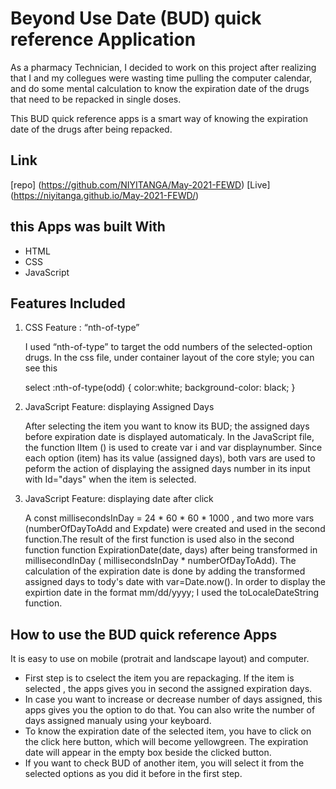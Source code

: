 # Beyond Use Date (BUD) quick reference Application
As a pharmacy Technician, I decided to work on this project after realizing that I and my collegues were wasting time pulling the computer calendar, and do some mental calculation to know the expiration date of the drugs that need to be repacked in single doses.

This BUD quick reference apps is a smart way of knowing the expiration date of the drugs after being repacked. 

## Link
[repo] (https://github.com/NIYITANGA/May-2021-FEWD)
[Live] (https://niyitanga.github.io/May-2021-FEWD/)


## this Apps was built With

- HTML
- CSS
- JavaScript

## Features Included

1. CSS Feature : “nth-of-type”
    
    I used “nth-of-type” to target the odd numbers of the selected-option drugs. In the css file, under container layout of the core style; you can see this
    
      select :nth-of-type(odd) 
      {
        color:white;
        background-color: black;
       }

2. JavaScript Feature: displaying Assigned Days
    
    After selecting the item you want to know its BUD; the assigned days before expiration date is displayed automaticaly. 
    In the JavaScript file, the function lItem () is used to create var i and var displaynumber. Since each option (item) has its value (assigned days), both vars are used to peform the action of displaying the assigned days number in its input with Id="days" when the item is selected. 

3. JavaScript Feature: displaying date after click

    A const millisecondsInDay = 24 * 60 * 60 * 1000 , and two more vars (numberOfDayToAdd and Expdate) were created and used in the second function.The result of the first function is used also in the second function function ExpirationDate(date, days) after being transformed in millisecondInDay ( millisecondsInDay * numberOfDayToAdd). 
    The calculation of the expiration date is done by adding the transformed assigned days to tody's date with var=Date.now(). In order to display the expirtion date in the format mm/dd/yyyy; I used the toLocaleDateString function.

## How to use the BUD quick reference Apps
It is easy to use on mobile (protrait and landscape layout) and computer. 
   - First step is to cselect the item you are repackaging. If the item is selected , the apps gives you in second the assigned expiration days. 
   - In case you want to increase or decrease number of days assigned, this apps gives you the option to do that. You can also write the number of days assigned manualy using your keyboard.
   - To know the expiration date of the selected item, you have to click on the click here button, which will become yellowgreen. The expiration date will appear in the empty box beside the clicked button.
   - If you want to check BUD of another item, you will select it from the selected options as you did it before in the first step. 

